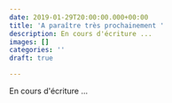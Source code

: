 ```yaml
---
date: 2019-01-29T20:00:00.000+00:00
title: 'A paraître très prochainement '
description: En cours d'écriture ...
images: []
categories: ''
draft: true

---
```

En cours d'écriture ...